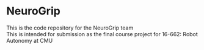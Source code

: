 # NeuroGrip
This is the code repository for the NeuroGrip team  
This is intended for submission as the final course project for 16-662: Robot Autonomy at CMU
